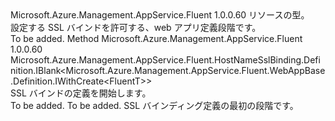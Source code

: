 <Type Name="IWithHostNameSslBinding&lt;FluentT&gt;" FullName="Microsoft.Azure.Management.AppService.Fluent.WebAppBase.Definition.IWithHostNameSslBinding&lt;FluentT&gt;">
  <TypeSignature Language="C#" Value="public interface IWithHostNameSslBinding&lt;FluentT&gt;" />
  <TypeSignature Language="ILAsm" Value=".class public interface auto ansi abstract IWithHostNameSslBinding`1&lt;FluentT&gt;" />
  <TypeSignature Language="DocId" Value="T:Microsoft.Azure.Management.AppService.Fluent.WebAppBase.Definition.IWithHostNameSslBinding`1" />
  <TypeSignature Language="VB.NET" Value="Public Interface IWithHostNameSslBinding(Of FluentT)" />
  <TypeSignature Language="F#" Value="type IWithHostNameSslBinding&lt;'FluentT&gt; = interface" />
  <AssemblyInfo>
    <AssemblyName>Microsoft.Azure.Management.AppService.Fluent</AssemblyName>
    <AssemblyVersion>1.0.0.60</AssemblyVersion>
  </AssemblyInfo>
  <TypeParameters>
    <TypeParameter Name="FluentT" />
  </TypeParameters>
  <Interfaces />
  <Docs>
    <typeparam name="FluentT">リソースの型。</typeparam>
    <summary>
            設定する SSL バインドを許可する、web アプリ定義段階です。
            </summary>
    <remarks>To be added.</remarks>
  </Docs>
  <Members>
    <Member MemberName="DefineSslBinding">
      <MemberSignature Language="C#" Value="public Microsoft.Azure.Management.AppService.Fluent.HostNameSslBinding.Definition.IBlank&lt;Microsoft.Azure.Management.AppService.Fluent.WebAppBase.Definition.IWithCreate&lt;FluentT&gt;&gt; DefineSslBinding ();" />
      <MemberSignature Language="ILAsm" Value=".method public hidebysig newslot virtual instance class Microsoft.Azure.Management.AppService.Fluent.HostNameSslBinding.Definition.IBlank`1&lt;class Microsoft.Azure.Management.AppService.Fluent.WebAppBase.Definition.IWithCreate`1&lt;!FluentT&gt;&gt; DefineSslBinding() cil managed" />
      <MemberSignature Language="DocId" Value="M:Microsoft.Azure.Management.AppService.Fluent.WebAppBase.Definition.IWithHostNameSslBinding`1.DefineSslBinding" />
      <MemberSignature Language="VB.NET" Value="Public Function DefineSslBinding () As IBlank(Of IWithCreate(Of FluentT))" />
      <MemberSignature Language="F#" Value="abstract member DefineSslBinding : unit -&gt; Microsoft.Azure.Management.AppService.Fluent.HostNameSslBinding.Definition.IBlank&lt;Microsoft.Azure.Management.AppService.Fluent.WebAppBase.Definition.IWithCreate&lt;'FluentT&gt;&gt;" Usage="iWithHostNameSslBinding.DefineSslBinding " />
      <MemberType>Method</MemberType>
      <AssemblyInfo>
        <AssemblyName>Microsoft.Azure.Management.AppService.Fluent</AssemblyName>
        <AssemblyVersion>1.0.0.60</AssemblyVersion>
      </AssemblyInfo>
      <ReturnValue>
        <ReturnType>Microsoft.Azure.Management.AppService.Fluent.HostNameSslBinding.Definition.IBlank&lt;Microsoft.Azure.Management.AppService.Fluent.WebAppBase.Definition.IWithCreate&lt;FluentT&gt;&gt;</ReturnType>
      </ReturnValue>
      <Parameters />
      <Docs>
        <summary>
            SSL バインドの定義を開始します。
            </summary>
        <returns>To be added.</returns>
        <remarks>To be added.</remarks>
        <return>SSL バインディング定義の最初の段階です。</return>
      </Docs>
    </Member>
  </Members>
</Type>